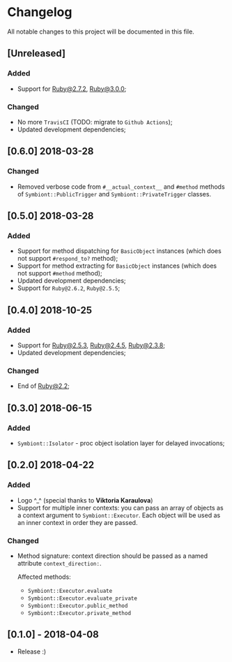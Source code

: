 # Changelog
All notable changes to this project will be documented in this file.

## [Unreleased]
### Added
- Support for Ruby@2.7.2, Ruby@3.0.0;

### Changed
- No more `TravisCI` (TODO: migrate to `Github Actions`);
- Updated development dependencies;

## [0.6.0] 2018-03-28
### Changed
- Removed verbose code from `#__actual_context__` and `#method` methods of
  `Symbiont::PublicTrigger` and `Symbiont::PrivateTrigger` classes.

## [0.5.0] 2018-03-28
### Added
- Support for method dispatching for `BasicObject` instances (which does not support `#respond_to?` method);
- Support for method extracting for `BasicObject` instances (which does not support `#method` method);
- Updated development dependencies;
- Support for `Ruby@2.6.2`, `Ruby@2.5.5`;

## [0.4.0] 2018-10-25
### Added
- Support for Ruby@2.5.3, Ruby@2.4.5, Ruby@2.3.8;
- Updated development dependencies;

### Changed
- End of Ruby@2.2;

## [0.3.0] 2018-06-15
### Added
- `Symbiont::Isolator` - proc object isolation layer for delayed invocations;

## [0.2.0] 2018-04-22
### Added
- Logo ^_^ (special thanks to **Viktoria Karaulova**)
- Support for multiple inner contexts: you can pass an array of objects as a context argument
  to `Symbiont::Executor`. Each object will be used as an inner context in order they are passed.

### Changed
- Method signature: context direction should be passed as a named attribute `context_direction:`.

  Affected methods:
  - `Symbiont::Executor.evaluate`
  - `Symbiont::Executor.evaluate_private`
  - `Symbiont::Executor.public_method`
  - `Symbiont::Executor.private_method`

## [0.1.0] - 2018-04-08
- Release :)
